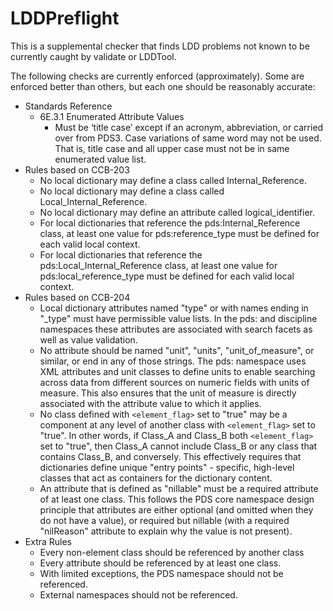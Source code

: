 # LDDPreflight

This is a supplemental checker that finds LDD problems not known to be currently caught by validate or LDDTool.

The following checks are currently enforced (approximately). Some are enforced better than others, but each one should be reasonably accurate:

* Standards Reference
  * 6E.3.1 Enumerated Attribute Values 
    * Must be ‘title case’ except if an acronym, abbreviation, or carried over from PDS3. Case variations of same word may not be used. That is, title case and all upper case must not be in same enumerated value list.
* Rules based on CCB-203
  * No local dictionary may define a class called Internal_Reference.
  * No local dictionary may define a class called Local_Internal_Reference.
  * No local dictionary may define an attribute called logical_identifier.
  * For local dictionaries that reference the pds:Internal_Reference class, at least one value for pds:reference_type must be defined for each valid local context.
  * For local dictionaries that reference the pds:Local_Internal_Reference class, at least one value for pds:local_reference_type must be defined for each valid local context.
* Rules based on CCB-204
  * Local dictionary attributes named "type" or with names ending in "_type" must have permissible value lists.  In the pds: and discipline namespaces these attributes are associated with search facets as well as value validation.
  * No attribute should be named "unit", "units", "unit_of_measure", or similar, or end in any of those strings. The pds: namespace uses XML attributes and unit classes to define units to enable searching across data from different sources on numeric fields with units of measure.  This also ensures that the unit of measure is directly associated with the attribute value to which it applies.
  * No class defined with `<element_flag>` set to "true" may be a component at any level of another class with `<element_flag>` set to "true".  In other words, if Class_A and Class_B both `<element_flag>` set to "true", then Class_A cannot include Class_B or any class that contains Class_B, and conversely.  This effectively requires that dictionaries define unique "entry points" - specific, high-level classes that act as containers for the dictionary content.
  * An attribute that is defined as "nillable" must be a required attribute of at least one class.  This follows the PDS core namespace design principle that attributes are either optional (and omitted when they do not have a value), or required but nillable (with a required "nilReason" attribute to explain why the value is not present).
* Extra Rules
  * Every non-element class should be referenced by another class
  * Every attribute should be referenced by at least one class.
  * With limited exceptions, the PDS namespace should not be referenced.
  * External namespaces should not be referenced.